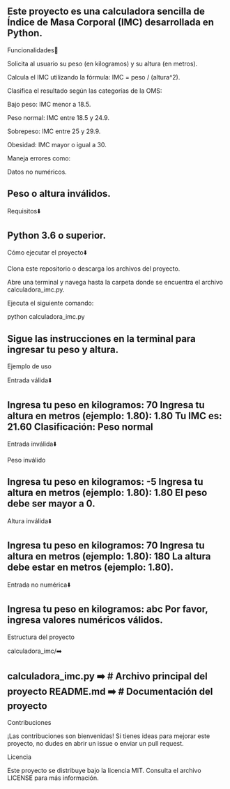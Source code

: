 Este proyecto es una calculadora sencilla de Índice de Masa Corporal (IMC) desarrollada en Python.
------------------------------------------------------------------------------------------------
Funcionalidades🔗

Solicita al usuario su peso (en kilogramos) y su altura (en metros).

Calcula el IMC utilizando la fórmula: IMC = peso / (altura^2).

Clasifica el resultado según las categorías de la OMS:

Bajo peso: IMC menor a 18.5.

Peso normal: IMC entre 18.5 y 24.9.

Sobrepeso: IMC entre 25 y 29.9.

Obesidad: IMC mayor o igual a 30.

Maneja errores como:

Datos no numéricos.

Peso o altura inválidos.
------------------------------------------------------------------------------------------------
Requisitos⬇️

Python 3.6 o superior.
------------------------------------------------------------------------------------------------
Cómo ejecutar el proyecto⬇️

Clona este repositorio o descarga los archivos del proyecto.

Abre una terminal y navega hasta la carpeta donde se encuentra el archivo calculadora_imc.py.

Ejecuta el siguiente comando:

python calculadora_imc.py

Sigue las instrucciones en la terminal para ingresar tu peso y altura.
------------------------------------------------------------------------------------------------
Ejemplo de uso

Entrada válida⬇️

Ingresa tu peso en kilogramos: 70
Ingresa tu altura en metros (ejemplo: 1.80): 1.80
Tu IMC es: 21.60
Clasificación: Peso normal
------------------------------------------------------------------------------------------------
Entrada inválida⬇️

Peso inválido

Ingresa tu peso en kilogramos: -5
Ingresa tu altura en metros (ejemplo: 1.80): 1.80
El peso debe ser mayor a 0.
------------------------------------------------------------------------------------------------
Altura inválida⬇️

Ingresa tu peso en kilogramos: 70
Ingresa tu altura en metros (ejemplo: 1.80): 180
La altura debe estar en metros (ejemplo: 1.80).
------------------------------------------------------------------------------------------------
Entrada no numérica⬇️

Ingresa tu peso en kilogramos: abc
Por favor, ingresa valores numéricos válidos.
------------------------------------------------------------------------------------------------
Estructura del proyecto

calculadora_imc/➡️

 calculadora_imc.py ➡️ # Archivo principal del proyecto
 README.md ➡️          # Documentación del proyecto
-----------------------------------------------------------------------------------------------
Contribuciones

¡Las contribuciones son bienvenidas! Si tienes ideas para mejorar este proyecto, no dudes en abrir un issue o enviar un pull request.

Licencia

Este proyecto se distribuye bajo la licencia MIT. Consulta el archivo LICENSE para más información.

